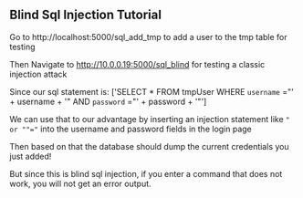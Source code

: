 ## Blind Sql Injection Tutorial

Go to http://localhost:5000/sql_add_tmp to add a user to the tmp table for testing

Then Navigate to http://10.0.0.19:5000/sql_blind for testing a classic injection attack

Since our sql statement is: ['SELECT * FROM tmpUser WHERE `username` ="' + username + '" AND `password` ="' + password + '"']

We can use that to our advantage by inserting an injection statement like `" or ""="` into the username and password fields in the login page

Then based on that the database should dump the current credentials you just added! 

But since this is blind sql injection, if you enter a command that does not work, you will not get an error output.